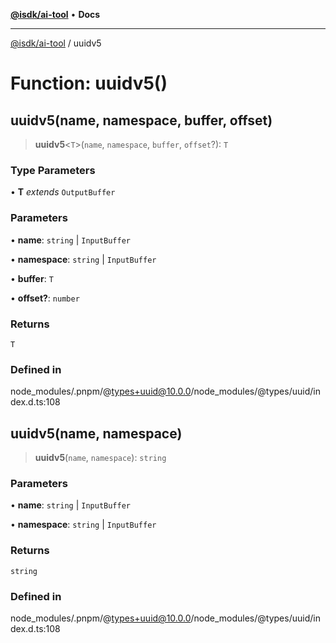 [**@isdk/ai-tool**](../README.md) • **Docs**

***

[@isdk/ai-tool](../globals.md) / uuidv5

# Function: uuidv5()

## uuidv5(name, namespace, buffer, offset)

> **uuidv5**\<`T`\>(`name`, `namespace`, `buffer`, `offset`?): `T`

### Type Parameters

• **T** *extends* `OutputBuffer`

### Parameters

• **name**: `string` \| `InputBuffer`

• **namespace**: `string` \| `InputBuffer`

• **buffer**: `T`

• **offset?**: `number`

### Returns

`T`

### Defined in

node\_modules/.pnpm/@types+uuid@10.0.0/node\_modules/@types/uuid/index.d.ts:108

## uuidv5(name, namespace)

> **uuidv5**(`name`, `namespace`): `string`

### Parameters

• **name**: `string` \| `InputBuffer`

• **namespace**: `string` \| `InputBuffer`

### Returns

`string`

### Defined in

node\_modules/.pnpm/@types+uuid@10.0.0/node\_modules/@types/uuid/index.d.ts:108
